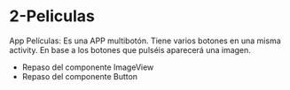 # 2-Peliculas

App Películas: Es una APP multibotón. 
Tiene varios botones en una misma activity.
En base a los botones que pulséis aparecerá una imagen.

- Repaso del componente ImageView
- Repaso del componente Button
